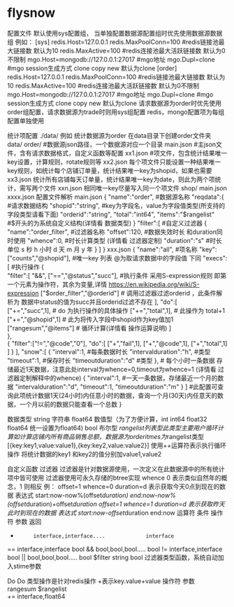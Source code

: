 # flysnow
配置文件
  默认使用sys配置组，
  当单独配置数据源配置组时优先使用数据源数据组
  例如：
    [sys]
    redis.Host=127.0.0.1
    redis.MaxPoolConn=100               #redis链接池最大链接数 默认为10
    redis.MaxActive=100                 #redis连接池最大活跃链接数 默认为0不限制
    mgo.Host=mongodb://127.0.0.1:27017  #mgo地址
    mgo.Dupl=clone                      #mgo session生成方式 clone copy new 默认为clone
    [order]
    redis.Host=127.0.0.1
    redis.MaxPoolConn=100               #redis链接池最大链接数 默认为10
    redis.MaxActive=100                 #redis连接池最大活跃链接数 默认为0不限制
    mgo.Host=mongodb://127.0.0.1:27017  #mgo地址
    mgo.Dupl=clone                      #mgo session生成方式 clone copy new 默认为clone
  请求数据源为order时优先使用order组配置，请求数据源为trade时则用sys组配置
  redis，mongo配置项为每组配置单独使用

统计项配置
  ./data/
  例如 统计数据源为order
  在data目录下创建order文件夹
  data/
    order/                              #数据源json路径，一个数据源对应一个目录
      main.json                         #主json文件，含有请求数据格式，自定义函数等配置
      xx1.json                          #项文件，包含统计结果唯一key设置，计算规则，rotate规则等
      xx2.json                            每个项文件只能设置一种结果唯一key规则，如统计每个店铺订单量，统计结果唯一key为shopid，如果也需要
      xx3.json                            统计所有店铺每天订单量，统计结果唯一key为date，则此为两个项统计，需写两个文件
      xxn.json                            相同唯一key尽量写入同一个项文件
    shop/
      main.json
      xxxx.json
配置文件解析
  main.json
     {
       "name":"order",                  #数据源名称
       "reqdata":{                      #请求数据结构
         "shopid":"string",             #key为字段名，value为字段值类型(所支持的字段类型请看下面)
         "orderid":"string",
         "total":"int64",
         "items":"$rangelist"           #$开头的为系统自定义结构(详情看 数据类型)
         }
       "filter":[                       #自定义过滤器
         {
           "name":"order_filter",       #过滤器名称
           "offset":120,                #数据失效时长 和duration同时使用
           "whence":0,                  #时长计算类型 (详情看 过滤器定制)
           "duration":"s"               #时长单位 s 秒 h 小时 d 天 m 月 y 年
           }
         ]
     }
  xxx.json
     {
       "name":"all",                    #项名称
       "key":["counts","@shopid"],      #唯一key 列表  @为取请求数据中的字段值 下同
       "execs":[                        #执行操作
         {                              
           "filter":[
              "&&",
              ["==","@status","succ"], #执行条件 采用S-expression规则 即第一个元素为操作符，其余为变量,详情  https://en.wikipedia.org/wiki/S-expression
              ["$order_filter","@orderid"] # 调用过滤器过滤orderid ，此条件解析为 数据中status的值为succ并且orderid过滤不存在
           ],
           "do":[                       
             ["+=","succ",1],            # do 为执行操作的具体操作 
             ["+=","total",1],           # 此操作为 total+1
             ["+=","@shopid",1]          # 此为将传入字段中shopid作为key值加1
             ["rangesum","@items"]            # 循环计算(详情看 操作运算说明)
           ]                            
         },                            
         {
           "filter":["!=","@code","0"],
           "do":[
             ["+","fail",1],
             ["+","@code",1],
             ["+","total",1]
           ]
         }
       ],
       "snow":[
         {
           "interval":1,                #每条数据时长
           "intervalduration":"h",      #类型
           "timeout":1,                 #保存时长
           "timeoutduration":"d"        #类型
         },                             # 每个小时一条数据 存储最近1天数据，注意此处interval为whence=0,timeout为whence=1 (详情看 过滤器定制解释中的whence)
          {
           "interval":1,                #一天一条数据，存储最近一个月的数据
           "intervalduration":"d",
           "timeout":1,
           "timeoutduration":"m"
         }
       ]                                #此配置可查询此项统计数据1天(24小时)内任意小时的数据，查询一个月(30天)内任意天的数据，一个月以前的数据只能查看一个总数
     }

数据类型
   string  字符串
   float64 数值型（为了方便计算，int int64 float32 float64 统一设置为float64)
   bool    布尔型
   $rangelist 列表型 此类型主要用户循环计算 如计算店铺内所有商品销售总额，数据源为order itmes为$rangelist类型 [{key:key1,value:value1},{key:key2,value:value2}]
                  使用++运算符表示执行循环操作 将统计数据的key1 和key2的值分别加value1,value2

自定义函数
  过滤器
    过滤器是针对数据源使用，一次定义在此数据源中的所有统计项中皆可使用
    过滤器使用可永久存储的btree实现
    whence  0 表示类似自然年的概念，1 则相反
       例：
          offset=1
          whence=0
          duration=d
          表示获取今天0点到现在的数据  表达式 start:now-now%(offset*duration) end:now-now%(offset*duration)+offset*duration
          offset=1
          whence=1
          duration=d
          表示获取昨天此时到现在的数据 表达式 start:now-offset*duration end:now
运算符
  条件
  操作符        参数                              返回
   +          interface,interface....             interface
   ==         interface,interface                 bool
   &&         bool,bool,bool.....                 bool
   !=         interface,interface                 bool
   ||         bool,bool,bool.....                 bool
   $filter    string                              bool            过滤器类型函数，系统自动加入stime参数

  Do                                                              Do 类型操作是针对redis操作 +表示key.value+value
  操作符        参数                            
   rangesum         $rangelist                        
   +=          interface,float64

